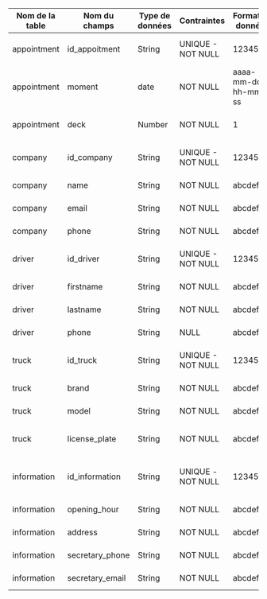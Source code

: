 | Nom de la table | Nom du champs   | Type de données | Contraintes       | Format de données   | Longueur maximale | Définition du champs                                |
| --------------- | --------------- | --------------- | ----------------- | ------------------- | ----------------- | --------------------------------------------------- |
| appointment     | id_appoitment   | String          | UNIQUE - NOT NULL | 123456              |                   | Identifiant unique de la réservation                |
| appointment     | moment          | date            | NOT NULL          | aaaa-mm-dd-hh-mm-ss |                   | Date et heure de la réservation                     |
| appointment     | deck            | Number          | NOT NULL          | 1                   | 1                 | Nombre de ponts disponibles                         |
| company         | id_company      | String          | UNIQUE - NOT NULL | 123456              |                   | Identifiant unique de l'entreprise                  |
| company         | name            | String          | NOT NULL          | abcdefghij          | 100               | Nom de l'entreprise                                 |
| company         | email           | String          | NOT NULL          | abcdefghij          | 255               | Email de l'entreprise                               |
| company         | phone           | String          | NOT NULL          | abcdefghij          | 20                | Téléphone de l'entreprise                           |
| driver          | id_driver       | String          | UNIQUE - NOT NULL | 123456              |                   | Identifiant unique du conducteur                    |
| driver          | firstname       | String          | NOT NULL          | abcdefghij          | 50                | Prénom du conducteur                                |
| driver          | lastname        | String          | NOT NULL          | abcdefghij          | 50                | Nom de famille du conducteur                        |
| driver          | phone           | String          | NULL              | abcdefghij          | 20                | Téléphone du conducteur                             |
| truck           | id_truck        | String          | UNIQUE - NOT NULL | 123456              |                   | Identifiant unique du camion                        |
| truck           | brand           | String          | NOT NULL          | abcdefghij          | 50                | Marque du camion                                    |
| truck           | model           | String          | NOT NULL          | abcdefghij          | 50                | Modèle du camion                                    |
| truck           | license_plate   | String          | NOT NULL          | abcdefghij          | 15                | Plaque d'immatriculation du camion                  |
| information     | id_information  | String          | UNIQUE -NOT NULL  | 123456              |                   | Identifiant unique des informatiosn de Truckbusters |
| information     | opening_hour    | String          | NOT NULL          | abcdefghij          | 50                | Heures d'ouverture                                  |
| information     | address         | String          | NOT NULL          | abcdefghij          | 100               | Adresse de Truckbusters                             |
| information     | secretary_phone | String          | NOT NULL          | abcdefghij          | 20                | Téléphone de la secrétaire                          |
| information     | secretary_email | String          | NOT NULL          | abcdefghij          | 255               | Adresse email de la secrétaire                      |